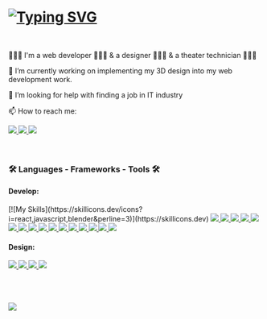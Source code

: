 <h1> 
<a href="https://git.io/typing-svg"><img src="https://readme-typing-svg.demolab.com?font=Roboto+Mono&weight=700&size=18&pause=1000&color=000000&center=true&vCenter=true&width=435&lines=Welcome+to+my+Github.+I'm+Yifan+Wang!" alt="Typing SVG" /></a>
</h1>

<br/>

🤹🏻‍♀️ I'm a web developer 👩🏻‍💻 & a designer 👩🏻‍🎨 & a theater technician 👩🏻‍🔧

🌱 I’m currently working on implementing my 3D design into my web development work.

🤔 I’m looking for help with finding a job in IT industry

📫 How to reach me: 

<a href="https://yifan-wang.dev/" target="_blank">
<img src="https://img.shields.io/badge/Portfolio-255E63?style=for-the-badge&logo=About.me&logoColor=white" target="_blank" />
</a>
<a href="www.linkedin.com/in/yifan-wang-dev" target="_blank">
<img src="https://img.shields.io/badge/LinkedIn-0077B5?style=for-the-badge&logo=linkedin&logoColor=white" target="_blank" />
</a>
<a href="mailto:dittoya@outlook.com" target="_blank">
<img src="https://img.shields.io/badge/Microsoft_Outlook-0078D4?style=for-the-badge&logo=microsoft-outlook&logoColor=white" target="_blank" />
</a>

<br/>
<br/>
<br/>
<h3>🛠 Languages - Frameworks - Tools 🛠</h3>
<h4>Develop:</h4>
[![My Skills](https://skillicons.dev/icons?i=react,javascript,blender&perline=3)](https://skillicons.dev)

<a href="https://react.dev/" target="_blank">
<img src="https://img.shields.io/badge/React-20232A?style=for-the-badge&logo=react&logoColor=61DAFB" target="_blank" />
</a>
<a href="https://developer.mozilla.org/en-US/docs/Web/JavaScript" target="_blank">
<img src="https://img.shields.io/badge/JavaScript-323330?style=for-the-badge&logo=javascript&logoColor=F7DF1E" target="_blank" />
</a>
<a href="https://www.typescriptlang.org/" target="_blank">
<img src="https://img.shields.io/badge/TypeScript-007ACC?style=for-the-badge&logo=typescript&logoColor=white" target="_blank" />
</a>
<a href="https://developer.mozilla.org/en-US/docs/Web/HTML" target="_blank">
<img src="https://img.shields.io/badge/HTML5-E34F26?style=for-the-badge&logo=html5&logoColor=white" target="_blank" />
</a>
<a href="https://developer.mozilla.org/en-US/docs/Web/CSS" target="_blank">
<img src="https://img.shields.io/badge/CSS3-1572B6?style=for-the-badge&logo=css3&logoColor=white" target="_blank" />
</a>
<a href="https://sass-lang.com/" target="_blank">
<img src="https://img.shields.io/badge/Sass-CC6699?style=for-the-badge&logo=sass&logoColor=white" target="_blank" />
</a>
<a href="https://styled-components.com/" target="_blank">
<img src="https://img.shields.io/badge/styled--components-DB7093?style=for-the-badge&logo=styled-components&logoColor=white" target="_blank" />
</a>
<a href="https://threejs.org/" target="_blank">
<img src="https://img.shields.io/badge/ThreeJs-black?style=for-the-badge&logo=three.js&logoColor=white" target="_blank" />
</a>
<a href="https://www.chartjs.org/" target="_blank">
<img src="https://img.shields.io/badge/Chart%20js-FF6384?style=for-the-badge&logo=chartdotjs&logoColor=white" target="_blank" />
</a>
<a href="https://mui.com/" target="_blank">
<img src="https://img.shields.io/badge/Material%20UI-007FFF?style=for-the-badge&logo=mui&logoColor=white" target="_blank" />
</a>
<a href="https://nodejs.org/en" target="_blank">
<img src="https://img.shields.io/badge/Node%20js-339933?style=for-the-badge&logo=nodedotjs&logoColor=white" target="_blank" />
</a>
<a href="https://expressjs.com/" target="_blank">
<img src="https://img.shields.io/badge/Express%20js-000000?style=for-the-badge&logo=express&logoColor=white" target="_blank" />
</a>
<a href="https://www.mongodb.com/" target="_blank">
<img src="https://img.shields.io/badge/MongoDB-4EA94B?style=for-the-badge&logo=mongodb&logoColor=white" target="_blank" />
</a>
<a href="https://www.postman.com/" target="_blank">
<img src="https://img.shields.io/badge/Postman-FF6C37?style=for-the-badge&logo=Postman&logoColor=white" target="_blank" />
</a>
<a href="https://vitejs.dev/" target="_blank">
<img src="https://img.shields.io/badge/Vite-B73BFE?style=for-the-badge&logo=vite&logoColor=FFD62E" target="_blank" />
</a>
<a href="https://cloudinary.com/" target="_blank">
<img src="https://img.shields.io/badge/Cloudinary-3448C5?style=for-the-badge&logo=Cloudinary&logoColor=white" target="_blank" />
</a>
<h4>Design:</h4>
<a href="" target="_blank">
<img src="https://img.shields.io/badge/Figma-F24E1E?style=for-the-badge&logo=figma&logoColor=white" target="_blank" />
</a>
<a href="" target="_blank">
<img src="https://img.shields.io/badge/Adobe%20Photoshop-31A8FF?style=for-the-badge&logo=Adobe%20Photoshop&logoColor=black" target="_blank" />
</a>
<a href="" target="_blank">
<img src="https://img.shields.io/badge/Adobe%20Illustrator-FF9A00?style=for-the-badge&logo=adobe%20illustrator&logoColor=white" target="_blank" />
</a>
<a href="" target="_blank">
<img src="https://img.shields.io/badge/blender-%23F5792A.svg?style=for-the-badge&logo=blender&logoColor=white" target="_blank" />
</a>

<br/><br/><br/>
<img src="https://github-readme-stats.vercel.app/api/top-langs/?username=anuraghazra&layout=compact&theme=buefy" />
<!--
**Yifan-858/Yifan-858** is a ✨ _special_ ✨ repository because its `README.md` (this file) appears on your GitHub profile.

Here are some ideas to get you started:

- 🔭 I’m currently working on ...
- 🌱 I’m currently learning ...
- 👯 I’m looking to collaborate on ...
- 🤔 I’m looking for help with ...
- 💬 Ask me about ...
- 📫 How to reach me: ...
- 😄 Pronouns: ...
- ⚡ Fun fact: ...
-->

